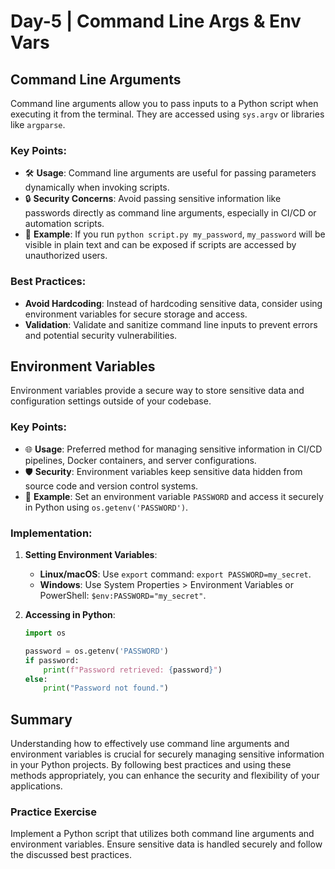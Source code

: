 
# Day-5 | Command Line Args & Env Vars

## Command Line Arguments

Command line arguments allow you to pass inputs to a Python script when executing it from the terminal. They are accessed using `sys.argv` or libraries like `argparse`.

### Key Points:
- 🛠️ **Usage**: Command line arguments are useful for passing parameters dynamically when invoking scripts.
- 🔒 **Security Concerns**: Avoid passing sensitive information like passwords directly as command line arguments, especially in CI/CD or automation scripts.
- 📝 **Example**: If you run `python script.py my_password`, `my_password` will be visible in plain text and can be exposed if scripts are accessed by unauthorized users.

### Best Practices:
- **Avoid Hardcoding**: Instead of hardcoding sensitive data, consider using environment variables for secure storage and access.
- **Validation**: Validate and sanitize command line inputs to prevent errors and potential security vulnerabilities.

## Environment Variables

Environment variables provide a secure way to store sensitive data and configuration settings outside of your codebase.

### Key Points:
- 🌐 **Usage**: Preferred method for managing sensitive information in CI/CD pipelines, Docker containers, and server configurations.
- 🛡️ **Security**: Environment variables keep sensitive data hidden from source code and version control systems.
- 🚀 **Example**: Set an environment variable `PASSWORD` and access it securely in Python using `os.getenv('PASSWORD')`.

### Implementation:
1. **Setting Environment Variables**:
   - **Linux/macOS**: Use `export` command: `export PASSWORD=my_secret`.
   - **Windows**: Use System Properties > Environment Variables or PowerShell: `$env:PASSWORD="my_secret"`.

2. **Accessing in Python**:
   ```python
   import os

   password = os.getenv('PASSWORD')
   if password:
       print(f"Password retrieved: {password}")
   else:
       print("Password not found.")
   ```

## Summary

Understanding how to effectively use command line arguments and environment variables is crucial for securely managing sensitive information in your Python projects. By following best practices and using these methods appropriately, you can enhance the security and flexibility of your applications.

### Practice Exercise

Implement a Python script that utilizes both command line arguments and environment variables. Ensure sensitive data is handled securely and follow the discussed best practices.


